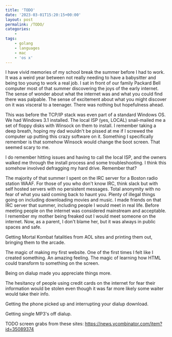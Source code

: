 ```yaml
---
title: 'TODO'
date: '2023-03-01T15:20:15+00:00'
layout: post
permalink: /TODO/
categories:
    - 
tags:
    - golang
    - languages
    - mac
    - 'os x'
---
```


I have vivid memories of my school break the summer before I had to work. It was a weird year between not really needing to have a babysitter and being too young to work a real job. I sat in front of our family Packard Bell computer most of that summer discovering the joys of the early internet. The sense of wonder about what the internet was and what you could find there was palpable. The sense of excitement about what you might discover on it was visceral to a teenager. There was nothing but hopefulness ahead.

This was before the TCP/IP stack was even part of a standard Windows OS. We had Windows 3.1 installed. The local ISP (yes, LOCAL) snail-mailed me a set of floppy disks with Winsock on them to install. I remember taking a deep breath, hoping my dad wouldn't be pissed at me if I screwed the computer up putting this crazy software on it. Something I specifically remember is that somehow Winsock would change the boot screen. That seemed scary to me. 

I do remember hitting issues and having to call the local ISP, and the owners walked me through the install process and some troubleshooting. I think this somehow 
involved defragging my hard drive.  Remember that?

The majority of that summer I spent on the IRC server for a Boston radio station WAAF. For those of you who don't know IRC, think slack but with self hosted servers with no persistent messages. Total anonymity with no fear of what you said coming back to haunt you. Plenty of illegal things going on including downloading movies and music. I made friends on that IRC server that summer, including people I would meet in real life. Before meeting people on the internet was considered mainstream and acceptable. I remember my mother being freaked out I would meet someone on the internet. Now, as a parent, I don't blame her, but it was always in public spaces and safe.

Getting Mortal Kombat fatalities from AOL sites and printing them out, bringing them to the arcade.

The magic of making my first website.  One of the first times I felt like I created something.  An amazing feeling.  The magic of learning how HTML could transform to something on the screen.

Being on dialup made you appreciate things more.

The hesitancy of people using credit cards on the internet for fear their information would be stolen even though it was far more likely some waiter would take their info.

Getting the phone picked up and interrupting your dialup download.

Getting single MP3's off dialup.

TODO screen grabs from these sites:
https://news.ycombinator.com/item?id=35089374
